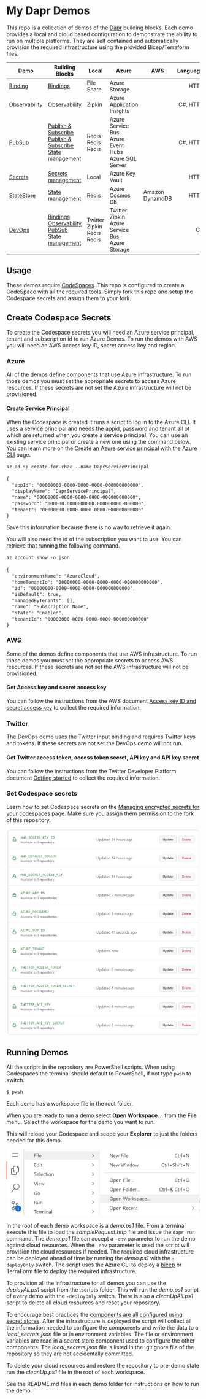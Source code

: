 # My Dapr Demos

This repo is a collection of demos of the [Dapr](https://dapr.io) building blocks. Each demo provides a local and cloud based configuration to demonstrate the ability to run on multiple platforms. They are self contained and automatically provision the required infrastructure using the provided Bicep/Terraform files.

Demo | Building Blocks | Local | Azure | AWS | Language
--- | --- | --- | --- | --- | ---:
[Binding](./Binding) | [Bindings](https://docs.dapr.io/developing-applications/building-blocks/bindings/) | File Share | Azure Storage | | HTTP
[Observability](./Observability) | [Observability](https://docs.dapr.io/developing-applications/building-blocks/observability/) | Zipkin | Azure Application Insights | | C#, HTTP
[PubSub](./PubSub) | [Publish & Subscribe](https://docs.dapr.io/developing-applications/building-blocks/pubsub/) <br> [Publish & Subscribe](https://docs.dapr.io/developing-applications/building-blocks/pubsub/) <br> [State management](https://docs.dapr.io/developing-applications/building-blocks/state-management/) | Redis <br>Redis <br> Redis | Azure Service Bus <br> Azure Event Hubs <br> Azure SQL Server | | C#, HTTP
[Secrets](./Secrets) | [Secrets management](https://docs.dapr.io/developing-applications/building-blocks/secrets/) | Local | Azure Key Vault | | HTTP
[StateStore](./StateStore) | [State management](https://docs.dapr.io/developing-applications/building-blocks/state-management/) | Redis | Azure Cosmos DB | Amazon DynamoDB | HTTP
[DevOps](./DevOps) | [Bindings](https://docs.dapr.io/developing-applications/building-blocks/bindings/) <br> [Observability](./Observability) <br> [PubSub](./PubSub) <br> [State management](https://docs.dapr.io/developing-applications/building-blocks/state-management/) | Twitter <br> Zipkin <br> Redis <br> Redis |  Twitter <br> Zipkin <br> Azure Service Bus <br> Azure Storage | | C#

## Usage

These demos require [CodeSpaces](https://github.com/features/codespaces). This repo is configured to create a CodeSpace with all the required tools. Simply fork this repo and setup the Codespace secrets and assign them to your fork.

## Create Codespace Secrets

To create the Codespace secrets you will need an Azure service principal, tenant and subscription id to run Azure Demos. To run the demos with AWS you will need an AWS access key ID, secret access key and region.

### Azure

All of the demos define components that use Azure infrastructure. To run those demos you must set the appropriate secrets to access Azure resources. If these secrets are not set the Azure infrastructure will not be provisioned.

#### Create Service Principal

When the Codespace is created it runs a script to log in to the Azure CLI. It uses a service principal and needs the appid, password and tenant all of which are returned when you create a service principal. You can use an existing service principal or create a new one using the command below. You can learn more on the [Create an Azure service principal with the Azure CLI](https://docs.microsoft.com/en-us/cli/azure/create-an-azure-service-principal-azure-cli) page.

```
az ad sp create-for-rbac --name DaprServicePrincipal

{
  "appId": "00000000-0000-0000-0000-000000000000",
  "displayName": "DaprServicePrincipal",
  "name": "00000000-0000-0000-0000-000000000000",
  "password": "000000.0000000000.000000000-000000",
  "tenant": "00000000-0000-0000-0000-000000000000"
}

```

Save this information because there is no way to retrieve it again.

You will also need the id of the subscription you want to use. You can retrieve that running the following command.

```
az account show -o json

{
  "environmentName": "AzureCloud",
  "homeTenantId": "00000000-0000-0000-0000-000000000000",
  "id": "00000000-0000-0000-0000-000000000000",
  "isDefault": true,
  "managedByTenants": [],
  "name": "Subscription Name",
  "state": "Enabled",
  "tenantId": "00000000-0000-0000-0000-000000000000"
}

```

### AWS

Some of the demos define components that use AWS infrastructure. To run those demos you must set the appropriate secrets to access AWS resources. If these secrets are not set the AWS infrastructure will not be provisioned.

#### Get Access key and secret access key

You can follow the instructions from the AWS document [Access key ID and secret access key](https://docs.aws.amazon.com/cli/latest/userguide/cli-configure-quickstart.html#cli-configure-quickstart-creds) to collect the required information.

### Twitter

The DevOps demo uses the Twitter input binding and requires Twitter keys and tokens. If these secrets are not set the DevOps demo will not run.

#### Get Twitter access token, access token secret, API key and API key secret

You can follow the instructions from the Twitter Developer Platform document [Getting started](https://developer.twitter.com/en/docs/twitter-api/getting-started/getting-access-to-the-twitter-api) to collect the required information.

### Set Codespace secrets

Learn how to set Codespace secrets on the [Managing encrypted secrets for your codespaces](https://docs.github.com/en/codespaces/managing-your-codespaces/managing-encrypted-secrets-for-your-codespaces) page. Make sure you assign them permission to the fork of this repository.

![codespace secrets](./.images/CodespaceSecrets.png)

## Running Demos

All the scripts in the repository are PowerShell scripts. When using Codespaces the terminal should default to PowerShell, if not type `pwsh` to switch.

```
$ pwsh
```

Each demo has a workspace file in the root folder. 

When you are ready to run a demo select **Open Workspace...** from the **File** menu. Select the workspace for the demo you want to run.

This will reload your Codespace and scope your **Explorer** to just the folders needed for this demo.

![open workspace](./.images/OpenWorkspaceFileMenu.png)

In the root of each demo workspace is a _demo.ps1_ file. From a terminal execute this file to load the _sampleRequest.http_ file and issue the `dapr run` command. The _demo.ps1_ file can accept a `-env` parameter to run the demo against cloud resources. When the `-env` parameter is used the script will provision the cloud resources if needed. The required cloud infrastructure can be deployed ahead of time by running the _demo.ps1_ with the `-deployOnly` switch. The script uses the Azure CLI to deploy a [bicep](https://docs.microsoft.com/en-us/azure/azure-resource-manager/bicep/overview) or TerraForm file to deploy the required infrastructure.

To provision all the infrastructure for all demos you can use the _deployAll.ps1_ script from the .scripts folder. This will run the _demo.ps1_ script of every demo with the `-deployOnly` switch. There is also a _cleanUpAll.ps1_ script to delete all cloud resources and reset your repository.

 To encourage best practices the [components are all configured using secret stores](https://docs.dapr.io/operations/components/component-secrets/). After the infrastructure is deployed the script will collect all the information needed to configure the components and write the data to a _local_secrets.json_ file or in environment variables. The file or environment variables are read in a secret store component used to configure the other components. The _local_secrets.json_ file is listed in the .gitignore file of the repository so they are not accidentally committed.

 To delete your cloud resources and restore the repository to pre-demo state run the _cleanUp.ps1_ file in the root of each workspace.

 See the README.md files in each demo folder for instructions on how to run the demo.
